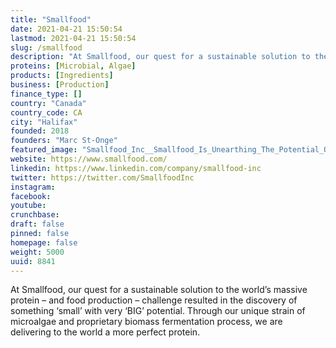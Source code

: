 ```yaml
---
title: "Smallfood"
date: 2021-04-21 15:50:54
lastmod: 2021-04-21 15:50:54
slug: /smallfood
description: "At Smallfood, our quest for a sustainable solution to the world’s massive protein – and food production – challenge resulted in the discovery of something ‘small’ with very ‘BIG’ potential. Through our unique strain of microalgae and proprietary biomass fermentation process, we are delivering to the world a more perfect protein."
proteins: [Microbial, Algae]
products: [Ingredients]
business: [Production]
finance_type: []
country: "Canada"
country_code: CA
city: "Halifax"
founded: 2018
founders: "Marc St-Onge"
featured_image: "Smallfood_Inc__Smallfood_Is_Unearthing_The_Potential_Of_Microbes.jpg"
website: https://www.smallfood.com/
linkedin: https://www.linkedin.com/company/smallfood-inc
twitter: https://twitter.com/SmallfoodInc
instagram: 
facebook: 
youtube: 
crunchbase: 
draft: false
pinned: false
homepage: false
weight: 5000
uuid: 8841
---
```

At Smallfood, our quest for a sustainable solution to the world’s massive protein – and food production – challenge resulted in the discovery of something ‘small’ with very ‘BIG’ potential. Through our unique strain of microalgae and proprietary biomass fermentation process, we are delivering to the world a more perfect protein.
